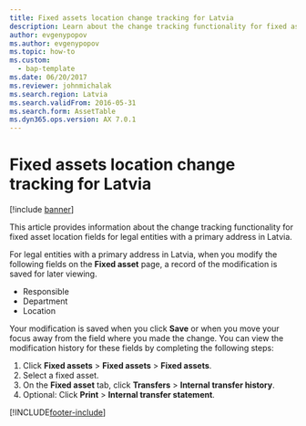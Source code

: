```yaml
---
title: Fixed assets location change tracking for Latvia
description: Learn about the change tracking functionality for fixed asset location fields for legal entities with a primary address in Latvia.
author: evgenypopov
ms.author: evgenypopov
ms.topic: how-to
ms.custom: 
  - bap-template
ms.date: 06/20/2017
ms.reviewer: johnmichalak
ms.search.region: Latvia
ms.search.validFrom: 2016-05-31
ms.search.form: AssetTable
ms.dyn365.ops.version: AX 7.0.1
---
```


# Fixed assets location change tracking for Latvia

[!include [banner](../../includes/banner.md)]

This article provides information about the change tracking functionality for fixed asset location fields for legal entities with a primary address in Latvia.

For legal entities with a primary address in Latvia, when you modify the following fields on the **Fixed asset** page, a record of the modification is saved for later viewing.

-   Responsible
-   Department
-   Location

Your modification is saved when you click **Save** or when you move your focus away from the field where you made the change. You can view the modification history for these fields by completing the following steps:

1.  Click **Fixed assets** &gt; **Fixed assets** &gt; **Fixed assets**.
2.  Select a fixed asset.
3.  On the **Fixed asset** tab, click **Transfers** &gt; **Internal transfer history**.
4.  Optional: Click **Print** &gt; **Internal transfer statement**.






[!INCLUDE[footer-include](../../../includes/footer-banner.md)]
